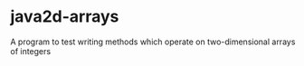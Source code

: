 # java2d-arrays
A program to test writing methods which operate on two-dimensional arrays of integers
